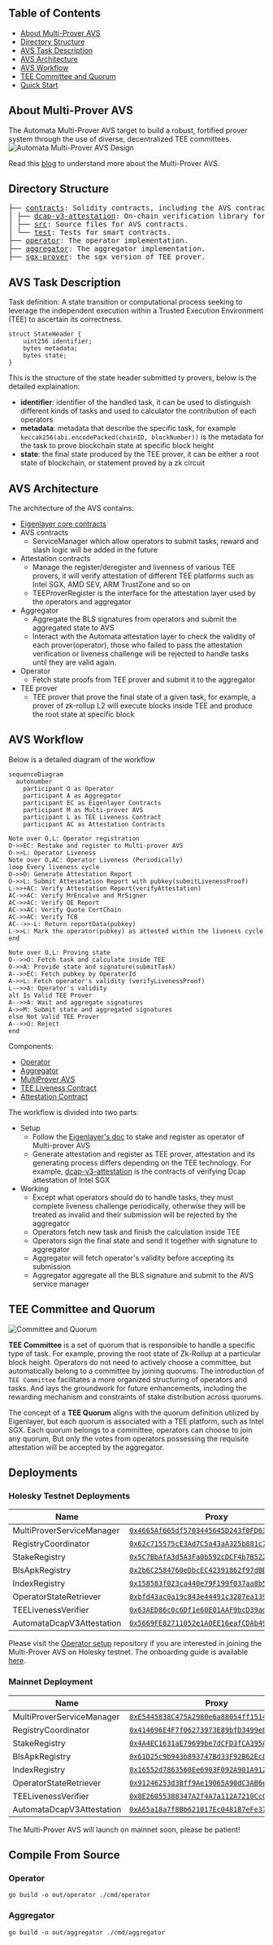 ## Table of Contents
- [About Multi-Prover AVS](#about-multi-prover-avs)
- [Directory Structure](#directory-structure)
- [AVS Task Description](#avs-task-description)
- [AVS Architecture](#avs-architecture)
- [AVS Workflow](#avs-workflow)
- [TEE Committee and Quorum](#tee-committee-and-quorum)
- [Quick Start](#quick-start)

## About Multi-Prover AVS
The Automata Multi-Prover AVS target to build a robust, fortified prover system through the use of diverse, decentralized TEE committees.
![Automata Multi-Prover AVS Design](/assets/multiprover-design.png)

Read this [blog](https://atanetwork.notion.site/Multi-Prover-AVS-with-TEE-545319c42885489196142d966f0ede86) to understand more about the Multi-Prover AVS.

## Directory Structure
<pre>
├── <a href="./contracts/">contracts</a>: Solidity contracts, including the AVS contracts and the attestation layer contracts.
│ ├── <a href="./contracts/dcap-v3-attestation/">dcap-v3-attestation</a>: On-chain verification library for Dcap attestation of Intel SGX.
│ ├── <a href="./contracts/src/">src</a>: Source files for AVS contracts.
│ └── <a href="./contracts/test/">test</a>: Tests for smart contracts.
├── <a href="./operator/">operator</a>: The operator implementation.
├── <a href="./aggregator/">aggregator</a>: The aggregator implementation.
├── <a href="https://github.com/automata-network/sgx-prover/tree/avs">sgx-prover</a>: the sgx version of TEE prover.
</pre>

## AVS Task Description
Task definition: A state transition or computational process seeking to leverage the independent execution within a Trusted Execution Environment (TEE) to ascertain its correctness.

```solidity
struct StateHeader {
    uint256 identifier;
    bytes metadata;
    bytes state;
}
```
This is the structure of the state header submitted ty provers, below is the detailed explaination:
- **identifier**: identifier of the handled task, it can be used to distinguish different kinds of tasks and used to calculator the contribution of each operators
- **metadata**: metadata that describe the specific task, for example `keccak256(abi.encodePacked(chainID, blockNumber))` is the metadata for the task to prove blockchain state at specific block height
- **state**: the final state produced by the TEE prover, it can be either a root state of blockchain, or statement proved by a zk circuit

## AVS Architecture
The architecture of the AVS contains:
- [Eigenlayer core contracts](https://github.com/Layr-Labs/eigenlayer-contracts)
- AVS contracts
    - ServiceManager which allow operators to submit tasks, reward and slash logic will be added in the future
- Attestation contracts
    - Manage the register/deregister and livenness of various TEE provers, it will verify attestation of different TEE platforms such as Intel SGX, AMD SEV, ARM TrustZone and so on
    - TEEProverRegister is the interface for the attestation layer used by the operators and aggregator
- Aggregator
    - Aggregate the BLS signatures from operators and submit the aggregated state to AVS
    - Interact with the Automata attestation layer to check the validity of each prover(operator), those who failed to pass the attestation verification or liveness challenge will be rejected to handle tasks until they are valid again.
- Operator
    - Fetch state proofs from TEE prover and submit it to the aggregator
- TEE prover
    - TEE prover that prove the final state of a given task, for example, a prover of zk-rollup L2 will execute blocks inside TEE and produce the root state at specific block

## AVS Workflow
Below is a detailed diagram of the workflow

```mermaid
sequenceDiagram
  autonumber
    participant O as Operator
    participant A as Aggregator
    participant EC as Eigenlayer Contracts
    participant M as Multi-prover AVS
    participant L as TEE Liveness Contract
    participant AC as Attestation Contracts
 
Note over O,L: Operator registration
O->>EC: Restake and register to Multi-prover AVS
O->>L: Operator Liveness
Note over O,AC: Operator Liveness (Periodically)
loop Every liveness cycle
O->>O: Generate Attestation Report
O->>L: Submit Attesatation Report with pubkey(submitLivenessProof)
L->>+AC: Verify Attestation Report(verifyAttestation)
AC->>AC: Verify MrEncalve and MrSigner
AC->>AC: Verify QE Report
AC->>AC: Verify Quote CertChain
AC->>AC: Verify TCB
AC-->>-L: Return reportData(pubkey)
L->>L: Mark the operator(pubkey) as attested within the liveness cycle
end
 
Note over O,L: Proving state
O-->>O: Fetch task and calculate inside TEE
O->>A: Provide state and signature(submitTask)
A-->>EC: Fetch pubkey by OperaterId
A->>L: Fetch operator's validity (verifyLivenessProof)
L-->>A: Operator's validity
alt Is Valid TEE Prover
A-->>A: Wait and aggregate signatures
A->>M: Submit state and aggregated signatures
else Not Valid TEE Prover
A-->>O: Reject
end
```

Components:
- [Operator](./operator)
- [Aggregator](./aggregator)
- [MultiProver AVS](./contracts/src/core/MultiProverServiceManager.sol)
- [TEE Liveness Contract](./contracts/src/core/TEELivenessVerifier.sol)
- [Attestation Contract](https://github.com/automata-network/sgx-prover/blob/avs/verifier/contracts/AutomataDcapV3Attestation.sol)

The workflow is divided into two parts:
- Setup
    - Follow the [Eigenlayer's doc](https://docs.eigenlayer.xyz/eigenlayer/overview) to stake and register as operator of Multi-prover AVS
    - Generate attestation and register as TEE prover, attestation and its generating process differs depending on the TEE technology. For example, [dcap-v3-attestation](./contracts/dcap-v3-attestation/) is the contracts of verifying Dcap attestation of Intel SGX
- Working
    - Except what operators should do to handle tasks, they must complete liveness challenge periodically, otherwise they will be treated as invalid and their submission will be rejected by the aggregator
    - Operators fetch new task and finish the calculation inside TEE
    - Operators sign the final state and send it together with signature to aggregator
    - Aggregator will fetch operator's validity before accepting its submission
    - Aggregator aggregate all the BLS signature and submit to the AVS service manager

## TEE Committee and Quorum
![Committee and Quorum](./assets/committee-and-quorum.png)

**TEE Committee** is a set of quorum that is responsible to handle a specific type of task. For example, proving the root state of Zk-Rollup at a particular block height. Operators do not need to actively choose a committee, but automatically belong to a committee by joining quorums. The introduction of `TEE Committee` facilitates a more organized structuring of operators and tasks. And lays the groundwork for future enhancements, including the rewarding mechanism and constraints of stake distribution across quorums.

The concept of a **TEE Quorum** aligns with the quorum definition utilized by Eigenlayer, but each quorum is associated with a TEE platform, such as Intel SGX. Each quorum belongs to a committee, operators can choose to join any quorum, But only the votes from operators possessing the requisite attestation will be accepted by the aggregator.

## Deployments
### Holesky Testnet Deployments
| Name | Proxy |
| ---- | ---- |
| MultiProverServiceManager |[`0x4665Af665df5703445645D243f0FD63eD3b9D132`](https://holesky.etherscan.io/address/0x4665Af665df5703445645D243f0FD63eD3b9D132)|
| RegistryCoordinator |[`0x62c715575cE3Ad7C5a43aA325b881c70564f2215`](https://holesky.etherscan.io/address/0x62c715575cE3Ad7C5a43aA325b881c70564f2215)|
| StakeRegistry |[`0x5C7BbAfA3d5A3Fa0b592cDCF4b7B52261FaA99A8`](https://holesky.etherscan.io/address/0x5C7BbAfA3d5A3Fa0b592cDCF4b7B52261FaA99A8)|
| BlsApkRegistry |[`0x2b6C2584760eDbcEC42391862f97dBB872b5e2Eb`](https://holesky.etherscan.io/address/0x2b6C2584760eDbcEC42391862f97dBB872b5e2Eb)|
| IndexRegistry |[`0x158583f023ca440e79F199f037aa8b53b198F500`](https://holesky.etherscan.io/address/0x158583f023ca440e79F199f037aa8b53b198F500)|
| OperatorStateRetriever | [`0xbfd43ac0a19c843e44491c3207ea13914818E214`](https://holesky.etherscan.io/address/0xbfd43ac0a19c843e44491c3207ea13914818E214) |
| TEELivenessVerifier | [`0x63AED86c0c6Df1e60E01AAF9bcD39ad5cD2e3344`](https://holesky.etherscan.io/address/0x63AED86c0c6Df1e60E01AAF9bcD39ad5cD2e3344) |
| AutomataDcapV3Attestation | [`0x5669FE82711052e1A0EE16eafCDAb49ffe02ab14`](https://holesky.etherscan.io/address/0x5669FE82711052e1A0EE16eafCDAb49ffe02ab14) |

Please visit the [Operator setup](https://github.com/automata-network/multiprover-avs-operator-setup) repository if you are interested in joining the Multi-Prover AVS on Holesky testnet. The onboarding guide is available [here](https://atanetwork.notion.site/Automata-Multi-Prover-AVS-Testnet-Operator-Guide-48ad947de8404716b9e4e1e946618f08).

### Mainnet Deployment
| Name | Proxy |
| ---- | ---- |
| MultiProverServiceManager |[`0xE5445838C475A2980e6a88054ff1514230b83aEb`](https://etherscan.io/address/0xE5445838C475A2980e6a88054ff1514230b83aEb)|
| RegistryCoordinator |[`0x414696E4F7f06273973E89bfD3499e8666D63Bd4`](https://etherscan.io/address/0x414696E4F7f06273973E89bfD3499e8666D63Bd4)|
| StakeRegistry |[`0x4A4EC1631aE79699be7dCFD3fCA395Ab89c5eFe9`](https://etherscan.io/address/0x4A4EC1631aE79699be7dCFD3fCA395Ab89c5eFe9)|
| BlsApkRegistry |[`0x61D25c9b943b893747Bd33F92B62Ec8270222e6F`](https://etherscan.io/address/0x61D25c9b943b893747Bd33F92B62Ec8270222e6F)|
| IndexRegistry |[`0x16552d7863560Ee6903F092A901A9124a5013085`](https://etherscan.io/address/0x16552d7863560Ee6903F092A901A9124a5013085)|
| OperatorStateRetriever | [`0x91246253d3Bff9Ae19065A90dC3AB6e09EefD2B6`](https://etherscan.io/address/0x91246253d3Bff9Ae19065A90dC3AB6e09EefD2B6) |
| TEELivenessVerifier | [`0x8E26055388347A2f4A7a112A7210CcC88A1c2F30`](https://optimism.etherscan.io/address/0x8E26055388347A2f4A7a112A7210CcC88A1c2F30) |
| AutomataDcapV3Attestation | [`0xA65a18a7f8Bb621017Ec0481B7eFe37a006EbD93`](https://holesky.etherscan.io/address/0xA65a18a7f8Bb621017Ec0481B7eFe37a006EbD93) |

The Multi-Prover AVS will launch on mainnet soon, please be patient!

## Compile From Source

### Operator

```
go build -o out/operator ./cmd/operator
```

### Aggregator

```
go build -o out/aggregator ./cmd/aggregator
```
